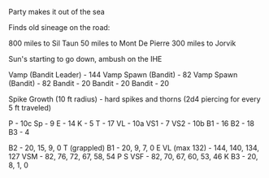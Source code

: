 Party makes it out of the sea

Finds old sineage on the road:

800 miles to Sil Taun
50 miles to Mont De Pierre
300 miles to Jorvik

Sun's starting to go down, ambush on the IHE

Vamp (Bandit Leader) - 144
Vamp Spawn (Bandit) - 82
Vamp Spawn (Bandit) - 82
Bandit - 20
Bandit - 20
Bandit - 20

Spike Growth (10 ft radius) - hard spikes and thorns (2d4 piercing for every 5 ft traveled)

P - 10c
Sp - 9
E - 14
K - 5
T - 17
VL - 10a
VS1 - 7
VS2 - 10b
B1 - 16
B2 - 18
B3 - 4

B2 - 20, 15, 9, 0
T (grappled)
B1 - 20, 9, 7, 0
E
VL (max 132) - 144, 140, 134, 127
VSM - 82, 76, 72, 67, 58, 54
P
S
VSF - 82, 70, 67, 60, 53, 46
K
B3 - 20, 8, 1, 0

